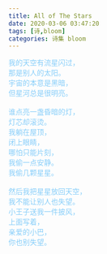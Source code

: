 ```yaml
---
title: All of The Stars
date: 2020-03-06 03:47:20
tags: [诗,bloom]
categories: 诗集 bloom
---
```

<span style="color: lightskyblue"> 
我的天空有流星闪过，<br>
那是别人的太阳。<br>
宇宙的本意是黑暗，<br>
但星河总是很明亮。<br><br>
谁点亮一盏昏暗的灯，<br>
灯芯却滚烫。<br>
我躺在屋顶，<br>
闭上眼睛，<br>
哪怕只能片刻，<br>
我偷一点安静。<br>
我偷几颗星星。<br><br>
然后我把星星放回天空，<br>
我不能让别人也失望。<br>
小王子送我一件披风，<br>
上面写着，<br>
亲爱的小巴，<br>
你也别失望。<br>
</span>